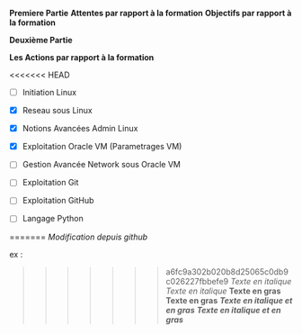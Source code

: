 
**Premiere Partie**
**Attentes par rapport à la formation**
**Objectifs par rapport à la formation**


**Deuxième Partie**

**Les Actions par rapport à la formation**

<<<<<<< HEAD
- [ ] Initiation Linux
- [x] Reseau sous Linux
- [x] Notions Avancées Admin Linux
- [x] Exploitation Oracle VM (Parametrages VM)
- [ ] Gestion Avancée Network sous Oracle VM
- [ ] Exploitation Git
- [ ] Exploitation GitHub
- [ ] Langage Python


=======
_Modification depuis github_ 


ex :
>>>>>>> a6fc9a302b020b8d25065c0db9c026227fbbefe9
*Texte en italique*
_Texte en italique_
**Texte en gras**
__Texte en gras__
***Texte en italique et en gras***
___Texte en italique et en gras___
